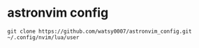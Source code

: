 # astronvim config

```
git clone https://github.com/watsy0007/astronvim_config.git ~/.config/nvim/lua/user
```
